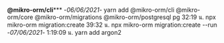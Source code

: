 ****@mikro-orm/cli******* 
    -*06/06/2021*-
        yarn add @mikro-orm/cli @mikro-orm/core @mikro-orm/migrations @mikro-orm/postgresql pg
        32:19 น. npx mikro-orm migration:create
        39:32 น. npx mikro-orm migration:create --run
    -*07/06/2021*-
        1:19:09 น. yarn add argon2